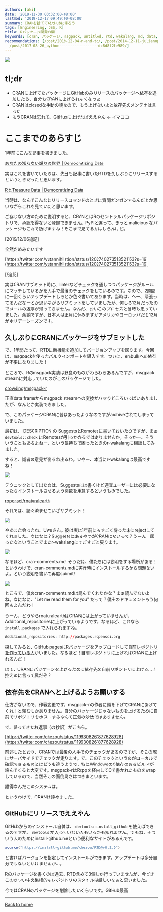 ```yaml
---
authors: [aki]
date: '2019-11-30 03:32:00-08:00'
lastmod: '2019-12-17 09:49:00-08:00'
summary: CRANを捨ててGitHubに帰ろう
tags: [Engineering, OSS, R]
title: Rパッケージ開発の闇
keywords: [cran, パッケージ, msgpack, untitled, rtd, wakalang, md, data, 当時, リリース]
recommendations: [/post/2019-12-04-r-and-td/, /post/2014-12-11-julianopatukezigong-kai-hareplkaradekiru-number-juliaac-number-julialang/,
  /post/2017-08-26_python------------------dc8d8f2fe989/]
---
```


![](https://images.unsplash.com/photo-1504401774599-1b5378bfaae3?ixlib=rb-1.2.1&q=85&fm=jpg&crop=entropy&cs=srgb)

# tl;dr

- CRANに上げてたパッケージにGitHubのみリリースのパッケージへ依存を追加したら、自分もCRANに上げられなくなった
- CRANはclosedな手動の塊なので、もう上げないよと依存先のメンテナは言った
- もうCRANは忘れて、GitHubに上げればええやん ← イマココ

# ここまでのあらすじ

1年前にこんな記事を書きました。

[あなたの知らない煽りの世界 | Democratizing Data](https://chezo.uno/post/2018-12-16_dialogues-with-computer-dce83c32e67e/)

実はこれを書いていたのは、先日も記事に書いたRTDを久しぶりにリリースするというときだったと思います。

[RとTreasure Data | Democratizing Data](https://chezo.uno/post/2019-12-04-r-and-td/)

当時は、なんでこんなにリリースコマンドのときに質問ガンガンするんだとか思いながらこれを見ていたと思います。

ご存じない方のために説明すると、CRANとはRのセントラルパッケージリポジトリで、承認を得ないと登録できません。PyPIと違って、きっと malicious なパッケージもこれで防げますね！そこまで見てるかはしらんけど。

[2019/12/06追記]

全然だめみたいです

[https://twitter.com/yutannihilation/status/1202740273513521153?s=19](https://twitter.com/yutannihilation/status/1202740273513521153?s=19)

[/追記]

実はCRANサブミット時に、linterなどチェックを通しつつパッケージがルールにマッチしているかを人手で最後のチェックをしているのです。なので、2週間に一回くらいアップデートしろとか色々書いてあります。当時は、へー、頑張ってるんだなーとか思いながらサブミットをしていましたが、何しろ12月だったのでメールの返事が帰ってきません。なんだ、おいこのプロセスと当時も思っていました。余談ですが、日本人は正月に休みますがアメリカやヨーロッパだと12月がホリデーシーズンです。

## 久しぶりにCRANにパッケージをサブミットした

で、1年弱たって、RTDに新機能を追加してバージョンアップを図ります。今回は、msgpackを使ったバルクインポートを導入です。ついに、embulkへの依存が不要になりました！

ところで、Rのmsgpack実装は野良のものがわらわらあるんですが、msgpack streamに対応していたのがこのパッケージでした。

[crowding/msgpack-r](https://github.com/crowding/msgpack-r)

正直data frameからmsgpack streamへの変換がハマりどころいっぱいありましたが、なんとか実装できました。

で、このパッケージCRANに昔はあったようなのですがarchiveされてしまっていました。

最初は、 DESCRIPTION の SuggestsとRemotesに書いておいたのですが、まぁ `devtools::check` にRemotesが引っかかるではありませんか。そっかー、そういうこともあるよねー、という気持ちで困ったときのr-wakalangに相談してみました。

すると、識者の意見が出るわ出るわ。いやー、本当にr-wakalangは最高ですね！

![](Untitled.png)

テクニックとして出たのは、Suggestsには書くけど適宜ユーザーには必要になったらインストールさせるよう関数を用意するというものでした。

[ropensci/rnaturalearth](https://github.com/ropensci/rnaturalearth/blob/master/DESCRIPTION#L27-L28)

それでは、諸々済ませていざサブミット！

![](Untitled%201.png)

やあまた会ったね、Uweさん。彼は実は1年前にもすごく待った末にrejectしてくれました。なになに？SuggestsにあるやつがCRANにないって？うーん、困ったなということでまたr-wakalangにすごすごと戻ります。

![](Untitled%202.png)

なるほど、cran-comments.md! そうだね、僕たちには説明をする場所がある！というわけで、cran-comments.mdに実行時にインストールするから問題ないよ。という説明を書いて再度submit!

![](Untitled%203.png)

ところで、僕のcran-comments.mdは読んでくれたかな？まぁ読んでないよね。なになに、"Let me read them for you" だって？僕そのドキュメントもう何回もよんだわ！

うーん、どうやらrnaturalearthはCRANには上がっていませんが、Additional_repositoriesに上がっているようです。なるほど、これなら `install.packages` で入れられますね。

```r
Additional_repositories: http://packages.ropensci.org
```

探してみると、GitHub pagesにRパッケージをアップロードして[自前レポジトリを作っている人](https://github.com/unDocUMeantIt/repos)がいました。なるほど！自前レポジトリに上げればCRANに上げれるんだ！

はて、CRANにパッケージを上げるために依存先を自前リポジトリに上げる...？控えめに言って糞だぞ？

## 依存先をCRANへと上げるようお願いする

仕方がないので、作戦変更です。msgpack-rの作者に頭を下げてCRANにあげてくれ！と頼むしかありません。自分のパッケージじゃないものを上げるために自前でリポジトリをホストするなんて正気の沙汰ではありません。

で、帰ってきたお返事（の抄訳）がこちら。

[https://twitter.com/chezou/status/1196308261877628928](https://twitter.com/chezou/status/1196308261877628928)

前述したとおり、CRANでは最後の人手でのチェックがあるのですが、そこの際にサーバサイドでチェックが走ります。で、このチェックというのがローカルで確認できるものとはどうも違うようで、特にWindowsのC依存のあるビルドが絡んでくると大変です。msgpack-rはRcppを経由してCで書かれたものをwrapしているので、当然そこの面倒臭さはつきまといます。

誰得なんだこのシステムは。

というわけで、CRANは諦めました。

## GitHubにリリースでええやん

GitHubからのインストール自体は、 `devtools::install_github` を使えばできるのですが、 `devtools` が入っていない人もいるかも知れません。でもね、そういう人のためにinstall-github.meという便利なサイトがあるんです。

```r
source("https://install-github.me/chezou/RTD@v0.2.0")
```

と書けばバージョンを指定してインストールができます。アップデートは多分自分でしないといけませんが...。

Rのパッケージを書くのは過去、RTD含めて3個しか行っていませんが、今どきこのきつい中央集権的なレポジトリのスタイルは厳しいなぁと思いました。

今ではCRANのパッケージを削除したいくらいです。GitHub最高！

---

[Back to home](https://memo.chezo.uno/)